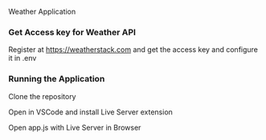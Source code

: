 Weather Application


### Get Access key for Weather API

Register at https://weatherstack.com and get the access key and configure it in .env

### Running the Application

Clone the repository 

Open in VSCode and install Live Server extension 

Open app.js with Live Server in Browser






